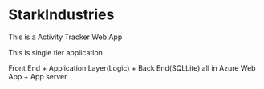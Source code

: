 # StarkIndustries
This is a Activity Tracker Web App

This is single tier application

Front End + Application Layer(Logic) + Back End(SQLLite) all in Azure Web App + App server
